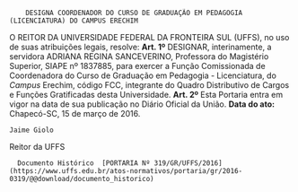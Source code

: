         DESIGNA COORDENADOR DO CURSO DE GRADUAÇÃO EM PEDAGOGIA (LICENCIATURA) DO CAMPUS ERECHIM  

 O REITOR DA UNIVERSIDADE FEDERAL DA FRONTEIRA SUL (UFFS), no uso de suas atribuições legais, resolve:   **Art. 1º** DESIGNAR, interinamente, a servidora ADRIANA REGINA SANCEVERINO, Professora do Magistério Superior, SIAPE nº 1837885, para exercer a Função Comissionada de Coordenadora do Curso de Graduação em Pedagogia - Licenciatura, do *Campus* Erechim, código FCC, integrante do Quadro Distributivo de Cargos e Funções Gratificadas desta Universidade.   **Art. 2º** Esta Portaria entra em vigor na data de sua publicação no Diário Oficial da União.      **Data do ato:** Chapecó-SC, 15 de março de 2016.   
 

    Jaime Giolo   
 Reitor da UFFS 

      Documento Histórico  [PORTARIA Nº 319/GR/UFFS/2016](https://www.uffs.edu.br/atos-normativos/portaria/gr/2016-0319/@@download/documento_historico)     
      